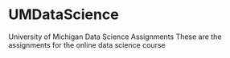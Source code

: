 # UMDataScience
University of Michigan Data Science Assignments
These are the assignments for the online data science course
